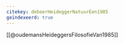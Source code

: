 ```yaml
---
citekey: deboerHeideggerNatuurEen1985
geïndexeerd: true
---
```

[[@oudemansHeideggersFilosofieVan1985]]
